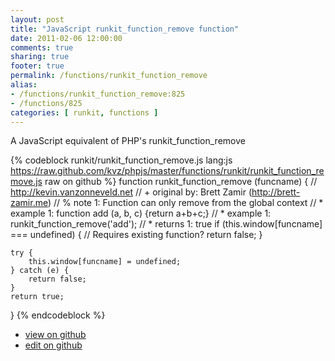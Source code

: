 ```yaml
---
layout: post
title: "JavaScript runkit_function_remove function"
date: 2011-02-06 12:00:00
comments: true
sharing: true
footer: true
permalink: /functions/runkit_function_remove
alias:
- /functions/runkit_function_remove:825
- /functions/825
categories: [ runkit, functions ]
---
```

A JavaScript equivalent of PHP's runkit_function_remove
<!-- more -->
{% codeblock runkit/runkit_function_remove.js lang:js https://raw.github.com/kvz/phpjs/master/functions/runkit/runkit_function_remove.js raw on github %}
function runkit_function_remove (funcname) {
    // http://kevin.vanzonneveld.net
    // +   original by: Brett Zamir (http://brett-zamir.me)
    // %          note 1: Function can only remove from the global context
    // *     example 1: function add (a, b, c) {return a+b+c;}
    // *     example 1: runkit_function_remove('add');
    // *     returns 1: true
    if (this.window[funcname] === undefined) { // Requires existing function?
        return false;
    }

    try {
        this.window[funcname] = undefined;
    } catch (e) {
        return false;
    }
    return true;
}
{% endcodeblock %}
<ul>
 <li><a href="https://github.com/kvz/phpjs/blob/master/functions/runkit/runkit_function_remove.js">view on github</a></li>
 <li><a href="https://github.com/kvz/phpjs/edit/master/functions/runkit/runkit_function_remove.js">edit on github</a></li>
</ul>
